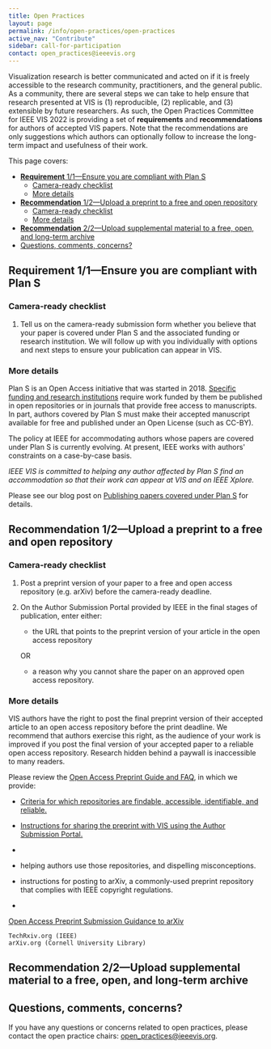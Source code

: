 ```yaml
---
title: Open Practices
layout: page
permalink: /info/open-practices/open-practices
active_nav: "Contribute"
sidebar: call-for-participation
contact: open_practices@ieeevis.org
---
```


Visualization research is better communicated and acted on if it is freely accessible to the research community, practitioners, and the general public. As a community, there are several steps we can take to help ensure that research presented at VIS is (1) reproducible, (2) replicable, and (3) extensible by future researchers. As such, the Open Practices Committee for IEEE VIS 2022 is providing a set of **requirements** and **recommendations** for authors of accepted VIS papers. Note that the recommendations are only suggestions which authors can optionally follow to increase the long-term impact and usefulness of their work.

This page covers:
* [**Requirement** 1/1—Ensure you are compliant with Plan S](#requirement-11ensure-you-are-compliant-with-plan-s)
  * [Camera-ready checklist](#camera-ready-checklist)
  * [More details](#more-details)
* [**Recommendation** 1/2—Upload a preprint to a free and open repository](#recommendation-12upload-a-preprint-to-a-free-and-open-repository)
  * [Camera-ready checklist](#camera-ready-checklist-1)
  * [More details](#more-details-1)
* [**Recommendation** 2/2—Upload supplemental material to a free, open, and long-term archive](#recommendation-22upload-supplemental-material-to-a-free-open-and-long-term-archive)
* [Questions, comments, concerns?](#questions-comments-concerns)

## **Requirement** 1/1—Ensure you are compliant with Plan S

### Camera-ready checklist

1. Tell us on the camera-ready submission form whether you believe that your paper is covered under Plan S and the associated funding or research institution. We will follow up with you individually with options and next steps to ensure your publication can appear in VIS.

### More details

Plan S is an Open Access initiative that was started in 2018. [Specific funding and research institutions](https://www.coalition-s.org/organisations/) require work funded by them be published in open repositories or in journals that provide free access to manuscripts. In part, authors covered by Plan S must make their accepted manuscript available for free and published under an Open License (such as CC-BY).

The policy at IEEE for accommodating authors whose papers are covered under Plan S is currently evolving. At present, IEEE works with authors' constraints on a case-by-case basis.

*IEEE VIS is committed to helping any author affected by Plan S find an accommodation so that their work can appear at VIS and on IEEE Xplore.*

Please see our blog post on [Publishing papers covered under Plan S](../../blog/plublishing-under-plan-s) for details.

## **Recommendation** 1/2—Upload a preprint to a free and open repository

### Camera-ready checklist

1. Post a preprint version of your paper to a free and open access repository (e.g. arXiv) before the camera-ready deadline.
2. On the Author Submission Portal provided by IEEE in the final stages of publication, enter either:
   * the URL that points to the preprint version of your article in the open access repository

   OR
   * a reason why you cannot share the paper on an approved open access repository.

### More details

VIS authors have the right to post the final preprint version of their accepted article to an open access repository before the print deadline. We recommend that authors exercise this right, as the audience of your work is improved if you post the final version of your accepted paper to a reliable open access repository. Research hidden behind a paywall is inaccessible to many readers.

Please review the [Open Access Preprint Guide and FAQ](open-practices-faq), in which we provide:

* [Criteria for which repositories are findable, accessible, identifiable, and reliable.](open-practices-faq#open-access-repository-criteria)
* [Instructions for sharing the preprint with VIS using the Author Submission Portal.](open-practices-faq#sharing-the-preprint-with-vis-in-the-author-submission-portal)
* 

* helping authors use those repositories, and dispelling misconceptions.
* instructions for posting to arXiv, a commonly-used preprint repository that complies with IEEE copyright regulations.
* 




[Open Access Preprint Submission Guidance to arXiv](open-practices-arxiv)

    TechRxiv.org (IEEE)
    arXiv.org (Cornell University Library)

## **Recommendation** 2/2—Upload supplemental material to a free, open, and long-term archive

## Questions, comments, concerns?

If you have any questions or concerns related to open practices, please contact the open practice chairs: open_practices@ieeevis.org.